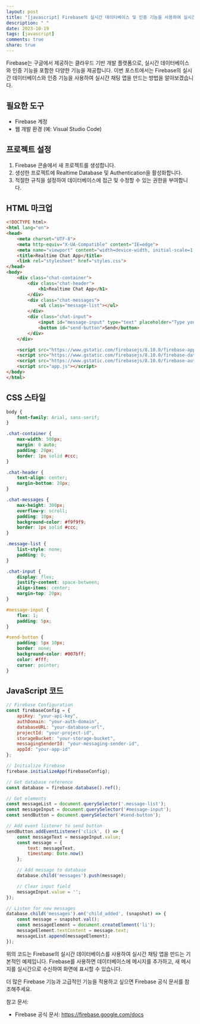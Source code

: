 ```yaml
---
layout: post
title: "[javascript] Firebase의 실시간 데이터베이스 및 인증 기능을 사용하여 실시간 채팅 앱 만들기"
description: " "
date: 2023-10-19
tags: [javascript]
comments: true
share: true
---
```


Firebase는 구글에서 제공하는 클라우드 기반 개발 플랫폼으로, 실시간 데이터베이스와 인증 기능을 포함한 다양한 기능을 제공합니다. 이번 포스트에서는 Firebase의 실시간 데이터베이스와 인증 기능을 사용하여 실시간 채팅 앱을 만드는 방법을 알아보겠습니다.

## 필요한 도구

- Firebase 계정
- 웹 개발 환경 (예: Visual Studio Code)

## 프로젝트 설정

1. Firebase 콘솔에서 새 프로젝트를 생성합니다.
2. 생성한 프로젝트에 Realtime Database 및 Authentication을 활성화합니다.
3. 적절한 규칙을 설정하여 데이터베이스에 접근 및 수정할 수 있는 권한을 부여합니다.

## HTML 마크업

```html
<!DOCTYPE html>
<html lang="en">
<head>
    <meta charset="UTF-8">
    <meta http-equiv="X-UA-Compatible" content="IE=edge">
    <meta name="viewport" content="width=device-width, initial-scale=1.0">
    <title>Realtime Chat App</title>
    <link rel="stylesheet" href="styles.css">
</head>
<body>
    <div class="chat-container">
        <div class="chat-header">
            <h1>Realtime Chat App</h1>
        </div>
        <div class="chat-messages">
            <ul class="message-list"></ul>
        </div>
        <div class="chat-input">
            <input id="message-input" type="text" placeholder="Type your message...">
            <button id="send-button">Send</button>
        </div>
    </div>

    <script src="https://www.gstatic.com/firebasejs/8.10.0/firebase-app.js"></script>
    <script src="https://www.gstatic.com/firebasejs/8.10.0/firebase-database.js"></script>
    <script src="https://www.gstatic.com/firebasejs/8.10.0/firebase-auth.js"></script>
    <script src="app.js"></script>
</body>
</html>
```

## CSS 스타일

```css
body {
    font-family: Arial, sans-serif;
}

.chat-container {
    max-width: 500px;
    margin: 0 auto;
    padding: 20px;
    border: 1px solid #ccc;
}

.chat-header {
    text-align: center;
    margin-bottom: 20px;
}

.chat-messages {
    max-height: 300px;
    overflow-y: scroll;
    padding: 10px;
    background-color: #f9f9f9;
    border: 1px solid #ccc;
}

.message-list {
    list-style: none;
    padding: 0;
}

.chat-input {
    display: flex;
    justify-content: space-between;
    align-items: center;
    margin-top: 20px;
}

#message-input {
    flex: 1;
    padding: 5px;
}

#send-button {
    padding: 5px 10px;
    border: none;
    background-color: #007bff;
    color: #fff;
    cursor: pointer;
}
```

## JavaScript 코드

```javascript
// Firebase Configuration
const firebaseConfig = {
    apiKey: "your-api-key",
    authDomain: "your-auth-domain",
    databaseURL: "your-database-url",
    projectId: "your-project-id",
    storageBucket: "your-storage-bucket",
    messagingSenderId: "your-messaging-sender-id",
    appId: "your-app-id"
};

// Initialize Firebase
firebase.initializeApp(firebaseConfig);

// Get database reference
const database = firebase.database().ref();

// Get elements
const messageList = document.querySelector('.message-list');
const messageInput = document.querySelector('#message-input');
const sendButton = document.querySelector('#send-button');

// Add event listener to send button
sendButton.addEventListener('click', () => {
    const messageText = messageInput.value;
    const message = {
        text: messageText,
        timestamp: Date.now()
    };

    // Add message to database
    database.child('messages').push(message);

    // Clear input field
    messageInput.value = '';
});

// Listen for new messages
database.child('messages').on('child_added', (snapshot) => {
    const message = snapshot.val();
    const messageElement = document.createElement('li');
    messageElement.textContent = message.text;
    messageList.append(messageElement);
});
```

위의 코드는 Firebase의 실시간 데이터베이스를 사용하여 실시간 채팅 앱을 만드는 기본적인 예제입니다. Firebase를 사용하면 데이터베이스에 메시지를 추가하고, 새 메시지를 실시간으로 수신하여 화면에 표시할 수 있습니다.

더 많은 Firebase 기능과 고급적인 기능을 적용하고 싶으면 Firebase 공식 문서를 참조해주세요.

참고 문서:
- Firebase 공식 문서: https://firebase.google.com/docs